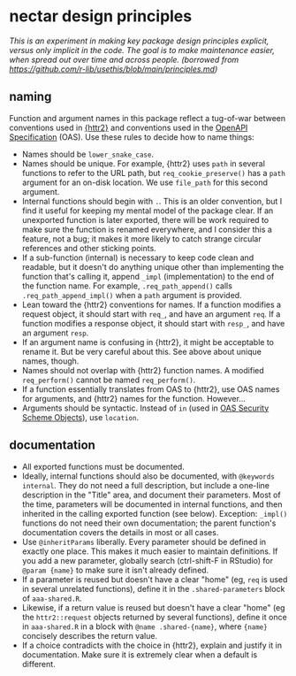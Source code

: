 # nectar design principles

*This is an experiment in making key package design principles explicit, versus only implicit in the code. The goal is to make maintenance easier, when spread out over time and across people. (borrowed from https://github.com/r-lib/usethis/blob/main/principles.md)*

## naming

Function and argument names in this package reflect a tug-of-war between conventions used in [{httr2}](https://httr2.r-lib.org/) and conventions used in the [OpenAPI Specification](https://spec.openapis.org/oas/v3.1.0) (OAS). Use these rules to decide how to name things:

- Names should be `lower_snake_case`.
- Names should be unique. For example, {httr2} uses `path` in several functions to refer to the URL path, but `req_cookie_preserve()` has a `path` argument for an on-disk location. We use `file_path` for this second argument.
- Internal functions should begin with `.`. This is an older convention, but I find it useful for keeping my mental model of the package clear. If an unexported function is later exported, there will be work required to make sure the function is renamed everywhere, and I consider this a feature, not a bug; it makes it more likely to catch strange circular references and other sticking points.
- If a sub-function (internal) is necessary to keep code clean and readable, but it doesn't do anything unique other than implementing the function that's calling it, append `_impl` (implementation) to the end of the function name. For example, `.req_path_append()` calls `.req_path_append_impl()` when a `path` argument is provided.
- Lean toward the {httr2} conventions for names. If a function modifies a request object, it should start with `req_`, and have an argument `req`. If a function modifies a response object, it should start with `resp_`, and have an argument `resp`.
- If an argument name is confusing in {httr2}, it might be acceptable to rename it. But be very careful about this. See above about unique names, though.
- Names should not overlap with {httr2} function names. A modified `req_perform()` cannot be named `req_perform()`.
- If a function essentially translates from OAS to {httr2}, use OAS names for arguments, and {httr2} names for the function. However...
- Arguments should be syntactic. Instead of `in` (used in [OAS Security Scheme Objects](https://spec.openapis.org/oas/v3.1.0#security-scheme-object)), use `location`.

## documentation

- All exported functions must be documented.
- Ideally, internal functions should also be documented, with `@keywords internal`. They do not need a full description, but include a one-line description in the "Title" area, and document their parameters. Most of the time, parameters will be documented in internal functions, and then inherited in the calling exported function (see below). Exception: `_impl()` functions do not need their own documentation; the parent function's documentation covers the details in most or all cases. 
- Use `@inheritParams` liberally. Every parameter should be defined in exactly one place. This makes it much easier to maintain definitions. If you add a new parameter, globally search (ctrl-shift-F in RStudio) for `@param {name}` to make sure it isn't already defined.
- If a parameter is reused but doesn't have a clear "home" (eg, `req` is used in several unrelated functions), define it in the `.shared-parameters` block of `aaa-shared.R`.
- Likewise, if a return value is reused but doesn't have a clear "home" (eg the `httr2::request` objects returned by several functions), define it once in `aaa-shared.R` in a block with `@name .shared-{name}`, where `{name}` concisely describes the return value.
- If a choice contradicts with the choice in {httr2}, explain and justify it in documentation. Make sure it is extremely clear when a default is different.
